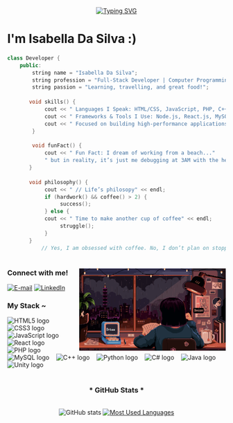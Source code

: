  <div align="center">
  <a href="https://git.io/typing-svg">
    <img src="https://readme-typing-svg.demolab.com?font=Fira+Code&weight=500&size=22&pause=1000&color=FF00F6&center=true&vCenter=true&random=false&width=524&lines=%E2%8A%B9+Hello,+world!+%CB%99%E1%B5%95%CB%99+%E2%8A%B9+" alt="Typing SVG">
  </a>
</div>

 # I'm Isabella Da Silva :)

```cpp
class Developer {
    public:
        string name = "Isabella Da Silva";
        string profession = "Full-Stack Developer | Computer Programming & Analysis Student";
        string passion = "Learning, travelling, and great food!";
        
       void skills() {
            cout << " Languages I Speak: HTML/CSS, JavaScript, PHP, C++, C#, SQL, Java" << endl;
            cout << " Frameworks & Tools I Use: Node.js, React.js, MySQL, Git, JetBrains, VS Code, Linux" << endl;
            cout << " Focused on building high-performance applications and improving my coding skills" << endl;
        }

        void funFact() {
            cout << " Fun Fact: I dream of working from a beach..."
            " but in reality, it’s just me debugging at 3AM with the help of coffee" << endl;
       }

       void philosophy() {
            cout << " // Life’s philosopy" << endl;
            if (hardwork() && coffee() > 2) {
                 success();
            } else {
            cout << " Time to make another cup of coffee" << endl;
                 struggle();
            }
       }
           // Yes, I am obsessed with coffee. No, I don’t plan on stopping. 
```

#
<img align="right" alt="" height="190px" src="./src/study.gif">

<h3 align="left">Connect with me!</h3>

[![E-mail](https://img.shields.io/badge/-Email-000?style=for-the-badge&logo=microsoft-outlook&logoColor=FF00F6&color:FFF)](mailto:isachristina429@gmail.com)
[![LinkedIn](https://img.shields.io/badge/-LinkedIn-000?style=for-the-badge&logo=linkedin&logoColor=FF00F6&color:FFF)](https://www.linkedin.com/in/belladasilva/)



<h3 align="left">My Stack ~</h3>
<div align="left">
  <img src="https://cdn.jsdelivr.net/gh/devicons/devicon/icons/html5/html5-original.svg" height="25" alt="HTML5 logo" />
  <img width="8" />
  <img src="https://cdn.jsdelivr.net/gh/devicons/devicon/icons/css3/css3-original.svg" height="25" alt="CSS3 logo" />
  <img width="8" />
  <img src="https://cdn.jsdelivr.net/gh/devicons/devicon/icons/javascript/javascript-plain.svg" height="25" alt="JavaScript logo" />
  <img width="8" />
  <img src="https://cdn.jsdelivr.net/gh/devicons/devicon/icons/react/react-original.svg" height="25" alt="React logo" />
  <img width="8" />
  <img src="https://cdn.jsdelivr.net/gh/devicons/devicon/icons/php/php-original.svg" height="25" alt="PHP logo" />
  <img width="8" />
  <img src="https://cdn.jsdelivr.net/gh/devicons/devicon/icons/mysql/mysql-original.svg" height="25" alt="MySQL logo" />
  <img width="8" />
  <img src="https://cdn.jsdelivr.net/gh/devicons/devicon/icons/cplusplus/cplusplus-original.svg" height="25" alt="C++ logo" />
  <img width="8" />
  <img src="https://cdn.jsdelivr.net/gh/devicons/devicon/icons/python/python-original.svg" height="25" alt="Python logo" />
  <img width="8" />
  <img src="https://cdn.jsdelivr.net/gh/devicons/devicon/icons/csharp/csharp-original.svg" height="25" alt="C# logo" />
  <img width="8" />
  <img src="https://cdn.jsdelivr.net/gh/devicons/devicon/icons/java/java-original.svg" height="25" alt="Java logo" />
   <img width="8" />
  <img src="https://cdn.jsdelivr.net/gh/devicons/devicon/icons/unity/unity-original.svg" height="25" alt="Unity logo" />
</div>

#

<div style="text-align: center;" align="center">
  <h3>* GitHub Stats *</h3>
  <br>
  <img src="https://github-readme-stats-git-masterrstaa-rickstaa.vercel.app/api?username=belladasilva&hide_title=true&show_icons=true&include_all_commits=false&count_private=true&line_height=25&hide=issues&bg_color=000&title_color=FF00F6&text_color=FFF&border_radius=3&border_color=36123c&icon_color=FF00F6&theme=jolly" alt="GitHub stats">

  <a href="https://github.com/belladasilva/github-readme-stats">
    <img src="https://github-readme-stats-git-masterrstaa-rickstaa.vercel.app/api/top-langs/?username=belladasilva&line_height=10&card_width=290&layout=compact&hide_title=false&count_private=true&langs_count=8&show_icons=true&title_color=FF00F6&hide=html,scss,less&bg_color=000&text_color=8B8B8B&border_radius=3&border_color=561760&count_private=true" alt="Most Used Languages">
  </a>
</div>

